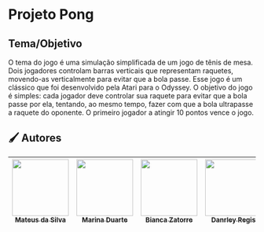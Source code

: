<h1> Projeto Pong</h1>

<h2 align="left"> Tema/Objetivo </h2>
  O tema do jogo é uma simulação simplificada de um jogo de tênis de mesa. Dois jogadores controlam barras verticais que representam raquetes, movendo-as verticalmente para evitar que a bola passe. Esse jogo é um clássico que foi desenvolvido pela Atari para o Odyssey.
	O objetivo do jogo é simples: cada jogador deve controlar sua raquete para evitar que a bola passe por ela, tentando, ao mesmo tempo, fazer com que a bola ultrapasse a raquete do oponente. O primeiro jogador a atingir 10 pontos vence o jogo.




<h2 align="left">🖌️ Autores </h2>

| [<img loading="lazy" src="https://avatars.githubusercontent.com/u/125374128?v=4" width=115><br><sub>Mateus da Silva</sub>](https://github.com/Matias5789) |  [<img loading="lazy" src="https://avatars.githubusercontent.com/u/125374126?v=4" width=115><br><sub>Marina Duarte</sub>](https://github.com/maricamano) |  [<img loading="lazy" src="https://avatars.githubusercontent.com/u/112172388?v=4" width=115><br><sub>Bianca Zatorre</sub>](https://github.com/biancazatorre) |  [<img loading="lazy" src="https://avatars.githubusercontent.com/u/112701726?v=4" width=115><br><sub>Danrley Regis</sub>](https://github.com/DanHunterz1) |  [<img loading="lazy" src="https://avatars.githubusercontent.com/u/123021456?v=4" width=115><br><sub>Gabriel Pimentel</sub>](https://github.com/bielpimentel) |
:---: | :---: | :---: | :---: | :---: |
